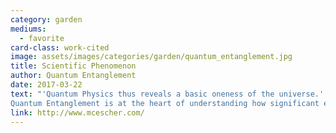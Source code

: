 ```yaml
---
category: garden
mediums:
  - favorite
card-class: work-cited
image: assets/images/categories/garden/quantum_entanglement.jpg
title: Scientific Phenomenon
author: Quantum Entanglement
date: 2017-03-22
text: "'Quantum Physics thus reveals a basic oneness of the universe.' - Erwin Schrodinger
Quantum Entanglement is at the heart of understanding how significant events across the universe operate at the macro- and micro- level in split-second synchronised unison despite considerable distance between them."
link: http://www.mcescher.com/
---
```

